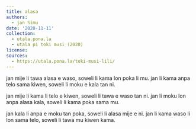 ```yaml
---
title: alasa
authors:
  - jan Simu
date: '2020-11-11'
collection:
  - utala.pona.la
  - utala pi toki musi (2020)
license:
sources:
  - https://utala.pona.la/toki-musi-lili/
---
```


jan mije li tawa alasa e waso,
soweli li kama lon poka li mu.
jan li kama anpa telo sama kiwen,
soweli li moku e kala tan ni.

jan mije li kama li telo e kiwen,
soweli li tawa e waso tan ni.
jan li moku lon anpa alasa kala,
soweli li kama poka sama mu.

jan kala li anpa e moku tan poka,
soweli li alasa mije e ni.
jan li kama waso li lon sama telo,
soweli li tawa mu kiwen kama.
